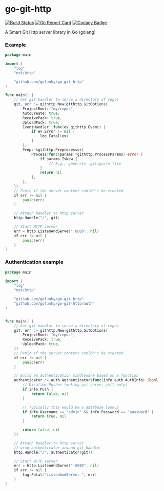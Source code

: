 go-git-http
===========

[![Build Status](https://travis-ci.org/gofunky/go-git-http.svg)](https://travis-ci.org/gofunky/go-git-http)
[![Go Report Card](https://goreportcard.com/badge/github.com/gofunky/go-git-http)](https://goreportcard.com/report/github.com/gofunky/go-git-http)
[![Codacy Badge](https://api.codacy.com/project/badge/Grade/9fa1af12e15f48dc87423ca2cff0c752)](https://www.codacy.com/app/gofunky/go-git-http?utm_source=github.com&amp;utm_medium=referral&amp;utm_content=gofunky/go-git-http&amp;utm_campaign=Badge_Grade)

A Smart Git Http server library in Go (golang)

### Example

```go
package main

import (
    "log"
    "net/http"

    "github.com/gofunky/go-git-http"
)

func main() {
    // Get git handler to serve a directory of repos
    git, err := githttp.New(githttp.GitOptions{
    	ProjectRoot: "my/repos",
    	AutoCreate: true,
    	ReceivePack: true,
    	UploadPack: true,
    	EventHandler: func(ev githttp.Event) {
    	    if ev.Error != nil {
    	    	log.Fatal(ev)
    	    }
    	},
    	Prep: &githttp.Preprocessor{
            Process:func(params *githttp.ProcessParams) error {
            	if params.IsNew {
            		// E.g., generate .gitignore file
            	}
            	return nil
    		},
    	},
    })
    // Panic if the server context couldn't be created
    if err != nil {
    	panic(err)
    }

    // Attach handler to http server
    http.Handle("/", git)

    // Start HTTP server
    err = http.ListenAndServe(":8080", nil)
    if err != nil {
        panic(err)
    }
}
```

### Authentication example

```go
package main

import (
    "log"
    "net/http"

    "github.com/gofunky/go-git-http"
    "github.com/gofunky/go-git-http/auth"
)


func main() {
    // Get git handler to serve a directory of repos
    git, err := githttp.New(githttp.GitOptions{
    	ProjectRoot: "my/repos",
    	ReceivePack: true,
    	UploadPack: true,
    })
    // Panic if the server context couldn't be created
    if err != nil {
    	panic(err)
    }

    // Build an authentication middleware based on a function
    authenticator := auth.Authenticator(func(info auth.AuthInfo) (bool, error) {
        // Disallow Pushes (making git server pull only)
        if info.Push {
            return false, nil
        }

        // Typically this would be a database lookup
        if info.Username == "admin" && info.Password == "password" {
            return true, nil
        }

        return false, nil
    })

    // Attach handler to http server
    // wrap authenticator around git handler
    http.Handle("/", authenticator(git))

    // Start HTTP server
    err = http.ListenAndServe(":8080", nil)
    if err != nil {
        log.Fatal("ListenAndServe: ", err)
    }
}
```

